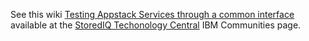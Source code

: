 See this wiki [Testing Appstack Services through a common interface](https://w3-connections.ibm.com/wikis/home?lang=en-us#!/wiki/Wac4becbcb017_4031_a95b_d72f4dcdc94c/page/Testing%20Appstack%20Services%20through%20a%20common%20interface) available at the [StoredIQ Techonology Central](https://w3-connections.ibm.com/communities/service/html/communitystart?communityUuid=8f5e8d99-a72c-4251-8303-b4066b2995a8) IBM Communities page.
